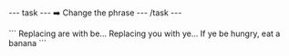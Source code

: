 --- task ---
➡️ Change the phrase
--- /task ---

<div class="c-project-output">
```
Replacing are with be...
Replacing you with ye...
If ye be hungry, eat a banana
```
</div>
